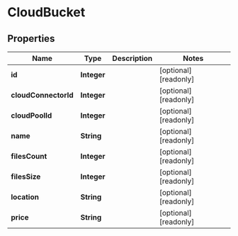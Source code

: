 

# CloudBucket

## Properties

Name | Type | Description | Notes
------------ | ------------- | ------------- | -------------
**id** | **Integer** |  |  [optional] [readonly]
**cloudConnectorId** | **Integer** |  |  [optional] [readonly]
**cloudPoolId** | **Integer** |  |  [optional] [readonly]
**name** | **String** |  |  [optional] [readonly]
**filesCount** | **Integer** |  |  [optional] [readonly]
**filesSize** | **Integer** |  |  [optional] [readonly]
**location** | **String** |  |  [optional] [readonly]
**price** | **String** |  |  [optional] [readonly]



